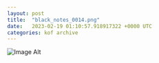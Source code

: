 ```yaml
---
layout:	post
title:	"black_notes_0014.png"
date:	2023-02-19 01:10:57.918917322 +0000 UTC
categories:	kof archive
---
```


![Image Alt](https://k0f.github.io/assets/black_notes_0014.png)